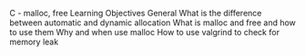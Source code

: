 C - malloc, free
Learning Objectives
General
What is the difference between automatic and dynamic allocation
What is malloc and free and how to use them
Why and when use malloc
How to use valgrind to check for memory leak
